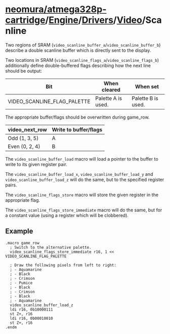 # [neomura/atmega328p-cartridge](../../../../../readme.md)/[Engine](../../../../readme.md)/[Drivers](../../readme.md)/[Video](../readme.md)/Scanline

Two regions of SRAM (`video_scanline_buffer_a`/`video_scanline_buffer_b`) describe a double scanline buffer which is directly sent to the display.

Two locations in SRAM (`video_scanline_flags_a`/`video_scanline_flags_b`) additionally define double-buffered flags describing how the next line should be output:

| Bit                         | When cleared       | When set           |
| --------------------------- | ------------------ | ------------------ |
| VIDEO_SCANLINE_FLAG_PALETTE | Palette A is used. | Palette B is used. |

The appropriate buffer/flags should be overwritten during game_row.

| video_next_row | Write to buffer/flags |
| -------------- | --------------------- |
| Odd (1, 3, 5)  | A                     |
| Even (0, 2, 4) | B                     |

The `video_scanline_buffer_load` macro will load a pointer to the buffer to write to its given register pair.

The `video_scanline_buffer_load_x`, `video_scanline_buffer_load_y` and `video_scanline_buffer_load_z` will do the same, but to the specified register pairs.

The `video_scanline_flags_store` macro will store the given register in the appropriate flag.

The `video_scanline_flags_store_immediate` macro will do the same, but for a constant value (using a register which will be clobbered).

## Example

```assembly
.macro game_row
  ; Switch to the alternative palette.
  video_scanline_flags_store_immediate r16, 1 << VIDEO_SCANLINE_FLAG_PALETTE

  ; Draw the following pixels from left to right:
  ; - Aquamarine
  ; - Black
  ; - Crimson
  ; - Pumice
  ; - Black
  ; - Crimson
  ; - Black
  ; - Aquamarine
  video_scanline_buffer_load_z
  ldi r16, 0b10000111
  st Z+, r16
  ldi r16, 0b00010010
  st Z+, r16
.endm
```

